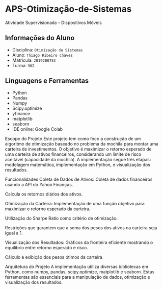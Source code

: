 # APS-Otimização-de-Sistemas

Atividade Supervisionada – Dispositivos Móveis
## Informações do Aluno

 -  Disciplina: `Otimização de Sistemas`
 -  Aluno: `Thiago Ribeiro Chaves`
 -  Matricula: `2019200753`
 -  Turma: `962`

## Linguagens e Ferramentas

 - Python
 - Pandas
 - Numpy
 - Scipy.optimize
 - yfinance
 - matplotlib
 - seaborn
 - IDE online: Google Colab


Escopo do Projeto
Este projeto tem como foco a construção de um algoritmo de otimização baseado no problema da mochila para montar uma carteira de investimentos. O objetivo é maximizar o retorno esperado de uma carteira de ativos financeiros, considerando um limite de risco aceitável (capacidade da mochila). A implementação segue três etapas: modelagem matemática, implementação em Python, e visualização dos resultados.

Funcionalidades
Coleta de Dados de Ativos:
Coleta de dados financeiros usando a API do Yahoo Finanças.

Calcula os retornos diários dos ativos.

Otimização da Carteira:
Implementação de uma função objetivo para maximizar o retorno esperado da carteira.

Utilização do Sharpe Ratio como critério de otimização.

Restrições que garantem que a soma dos pesos dos ativos na carteira seja igual a 1.

Visualização dos Resultados:
Gráficos da fronteira eficiente mostrando o equilíbrio entre retorno esperado e risco.

Cálculo e exibição dos pesos ótimos da carteira.

Arquitetura do Projeto
A implementação utiliza diversas bibliotecas em Python, como numpy, pandas, scipy.optimize, matplotlib e seaborn. Estas ferramentas são essenciais para a manipulação de dados, otimização e visualização dos resultados.


